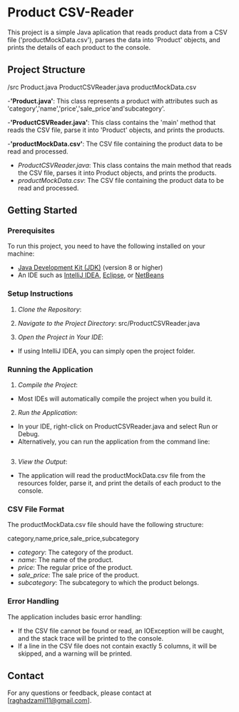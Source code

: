 # Product CSV-Reader
This project is a simple Java aplication that reads product data from a CSV file ('productMockData.csv'), parses the data into 'Product' objects, and prints the details of each product to the console.

## Project Structure 
/src
Product.java 
ProductCSVReader.java 
productMockData.csv 

-**'Product.java'**: This class represents a product with attributes such as 'category','name','price','sale_price'and'subcategory'.

-**'ProductCSVReader.java'**: This class contains the 'main' method that reads the CSV file, parse it into 'Product' objects, and prints the products. 

-**'productMockData.csv'**: The CSV file containing the product data to be read and processed. 
- *ProductCSVReader.java*: This class contains the main method that reads the CSV file, parses it into Product objects, and prints the products.
- *productMockData.csv*: The CSV file containing the product data to be read and processed.

## Getting Started

### Prerequisites

To run this project, you need to have the following installed on your machine:
- [Java Development Kit (JDK)](https://www.oracle.com/java/technologies/javase-jdk11-downloads.html) (version 8 or higher)
- An IDE such as [IntelliJ IDEA](https://www.jetbrains.com/idea/), [Eclipse](https://www.eclipse.org/), or [NetBeans](https://netbeans.apache.org/)

### Setup Instructions

1. *Clone the Repository*:



2. *Navigate to the Project Directory*:
src/ProductCSVReader.java

3. *Open the Project in Your IDE*:
- If using IntelliJ IDEA, you can simply open the project folder.

### Running the Application

1. *Compile the Project*:
- Most IDEs will automatically compile the project when you build it.

2. *Run the Application*:
- In your IDE, right-click on ProductCSVReader.java and select Run or Debug.
- Alternatively, you can run the application from the command line:
  ```

3. *View the Output*:
- The application will read the productMockData.csv file from the resources folder, parse it, and print the details of each product to the console.

### CSV File Format

The productMockData.csv file should have the following structure:


category,name,price,sale_price,subcategory


- *category*: The category of the product.
- *name*: The name of the product.
- *price*: The regular price of the product.
- *sale_price*: The sale price of the product.
- *subcategory*: The subcategory to which the product belongs.

### Error Handling

The application includes basic error handling:
- If the CSV file cannot be found or read, an IOException will be caught, and the stack trace will be printed to the console.
- If a line in the CSV file does not contain exactly 5 columns, it will be skipped, and a warning will be printed.


## Contact

For any questions or feedback, please contact at [raghadzamil11@gmail.com].


